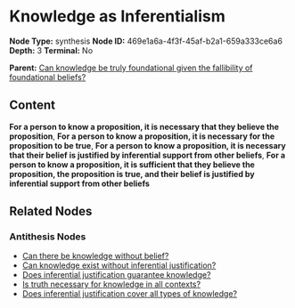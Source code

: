 # Knowledge as Inferentialism

**Node Type:** synthesis
**Node ID:** 469e1a6a-4f3f-45af-b2a1-659a333ce6a6
**Depth:** 3
**Terminal:** No

**Parent:** [Can knowledge be truly foundational given the fallibility of foundational beliefs?](can-knowledge-be-truly-foundational-given-the-fallibility-of-foundational-beliefs-antithesis-c00e6f0a-343f-42e3-83b9-5fc1013b2b81.md)

## Content

**For a person to know a proposition, it is necessary that they believe the proposition**, **For a person to know a proposition, it is necessary for the proposition to be true**, **For a person to know a proposition, it is necessary that their belief is justified by inferential support from other beliefs**, **For a person to know a proposition, it is sufficient that they believe the proposition, the proposition is true, and their belief is justified by inferential support from other beliefs**

## Related Nodes

### Antithesis Nodes

- [Can there be knowledge without belief?](can-there-be-knowledge-without-belief-antithesis-afe02b5e-77af-4128-9ad4-5bfa3b0463bc.md)
- [Can knowledge exist without inferential justification?](can-knowledge-exist-without-inferential-justification-antithesis-ba83cee5-5b0e-4536-81f9-4f3f00ce2190.md)
- [Does inferential justification guarantee knowledge?](does-inferential-justification-guarantee-knowledge-antithesis-3b3cdbd4-f6cb-46bc-9f0b-a70f44eaaf94.md)
- [Is truth necessary for knowledge in all contexts?](is-truth-necessary-for-knowledge-in-all-contexts-antithesis-daf3441b-dc6c-453a-92e5-752a96026929.md)
- [Does inferential justification cover all types of knowledge?](does-inferential-justification-cover-all-types-of-knowledge-antithesis-fb2a2ebd-d343-47da-8d93-b6f2b30ff6b9.md)
